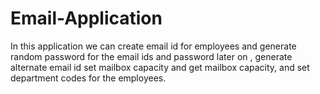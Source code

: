 # Email-Application
In this application we can create email id for employees and generate random password for the email ids and password later on , generate alternate email id set mailbox capacity and get mailbox capacity, and  set department codes for the employees. 
